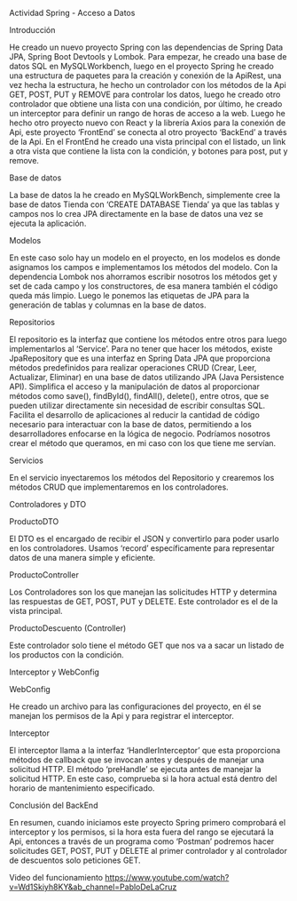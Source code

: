 Actividad Spring - Acceso a Datos


Introducción 

He creado un nuevo proyecto Spring con las dependencias de Spring Data JPA, Spring Boot Devtools y Lombok. Para empezar, he creado una base de datos SQL en MySQLWorkbench, luego en el proyecto Spring he creado una estructura de paquetes para la creación y conexión de la ApiRest, una vez hecha la estructura, he hecho un controlador con los métodos de la Api GET, POST, PUT y REMOVE para controlar los datos, luego he creado otro controlador que obtiene una lista con una condición, por último, he creado un interceptor para definir un rango de horas de acceso a la web. Luego he hecho otro proyecto nuevo con React y la librería Axios para la conexión de Api, este proyecto ‘FrontEnd’ se conecta al otro proyecto ‘BackEnd’ a través de la Api. En el FrontEnd he creado una vista principal con el listado, un link a otra vista que contiene la lista con la condición, y botones para post, put y remove. 

Base de datos 

La base de datos la he creado en MySQLWorkBench, simplemente cree la base de datos Tienda con ‘CREATE DATABASE Tienda’ ya que las tablas y campos nos lo crea JPA directamente en la base de datos una vez se ejecuta la aplicación. 

Modelos 

En este caso solo hay un modelo en el proyecto, en los modelos es donde asignamos los campos e implementamos los métodos del modelo. Con la dependencia Lombok nos ahorramos escribir nosotros los métodos get y set de cada campo y los constructores, de esa manera también el código queda más limpio. Luego le ponemos las etiquetas de JPA para la generación de tablas y columnas en la base de datos. 

Repositorios 

El repositorio es la interfaz que contiene los métodos entre otros para luego implementarlos al ‘Service’. Para no tener que hacer los métodos, existe JpaRepository que es una interfaz en Spring Data JPA que proporciona métodos predefinidos para realizar operaciones CRUD (Crear, Leer, Actualizar, Eliminar) en una base de datos utilizando JPA (Java Persistence API). Simplifica el acceso y la manipulación de datos al proporcionar métodos como save(), findById(), findAll(), delete(), entre otros, que se pueden utilizar directamente sin necesidad de escribir consultas SQL. Facilita el desarrollo de aplicaciones al reducir la cantidad de código necesario para interactuar con la base de datos, permitiendo a los desarrolladores enfocarse en la lógica de negocio. Podríamos nosotros crear el método que queramos, en mi caso con los que tiene me servían. 

Servicios 

En el servicio inyectaremos los métodos del Repositorio y crearemos los métodos CRUD que implementaremos en los controladores. 

 

Controladores y DTO 

ProductoDTO 

El DTO es el encargado de recibir el JSON y convertirlo para poder usarlo en los controladores. Usamos ‘record’ específicamente para representar datos de una manera simple y eficiente. 

 

ProductoController 

Los Controladores son los que manejan las solicitudes HTTP y determina las respuestas de GET, POST, PUT y DELETE. Este controlador es el de la vista principal. 

ProductoDescuento (Controller) 

Este controlador solo tiene el método GET que nos va a sacar un listado de los productos con la condición. 


Interceptor y WebConfig 

WebConfig 

He creado un archivo para las configuraciones del proyecto, en él se manejan los permisos de la Api y para registrar el interceptor. 

Interceptor 

El interceptor llama a la interfaz ‘HandlerInterceptor’ que esta proporciona métodos de callback que se invocan antes y después de manejar una solicitud HTTP. El método ‘preHandle’ se ejecuta antes de manejar la solicitud HTTP. En este caso, comprueba si la hora actual está dentro del horario de mantenimiento especificado. 


Conclusión del BackEnd 


En resumen, cuando iniciamos este proyecto Spring primero comprobará el interceptor y los permisos, si la hora esta fuera del rango se ejecutará la Api, entonces a través de un programa como ‘Postman’ podremos hacer solicitudes GET, POST, PUT y DELETE al primer controlador y al controlador de descuentos solo peticiones GET. 

Video del funcionamiento 
https://www.youtube.com/watch?v=Wd1Skiyh8KY&ab_channel=PabloDeLaCruz
